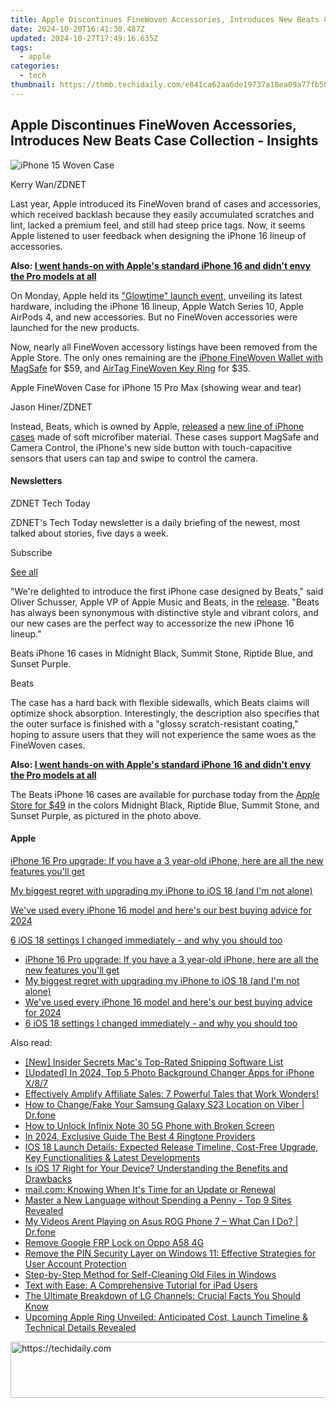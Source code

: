 ```yaml
---
title: Apple Discontinues FineWoven Accessories, Introduces New Beats Case Collection - Insights
date: 2024-10-20T16:41:30.487Z
updated: 2024-10-27T17:49:16.635Z
tags:
  - apple
categories:
  - tech
thumbnail: https://thmb.techidaily.com/e841ca62aa6de19737a18ea09a77fb50f1ee7b8f2f1fa7b3ae229b7af797fcf8.jpg
---
```


## Apple Discontinues FineWoven Accessories, Introduces New Beats Case Collection - Insights

![iPhone 15 Woven Case](https://www.zdnet.com/a/img/resize/43b08394f564e40f12fc747ca47381417c307902/2023/09/12/ffc5a07c-8609-41f3-bf99-6e83ac33e317/iphone-15-woven-case-close-up.jpg?auto=webp&width=1280)

Kerry Wan/ZDNET

Last year, Apple introduced its FineWoven brand of cases and accessories, which received backlash because they easily accumulated scratches and lint, lacked a premium feel, and still had steep price tags. Now, it seems Apple listened to user feedback when designing the iPhone 16 lineup of accessories.

**Also: [I went hands-on with Apple's standard iPhone 16 and didn't envy the Pro models at all](https://www.zdnet.com/article/i-went-hands-on-with-apples-standard-iphone-16-and-didnt-envy-the-pro-models-at-all/)**

On Monday, Apple held its ["Glowtime" launch event,](https://www.zdnet.com/article/everything-apple-announced-at-iphone-16-event-airpods-apple-watch-series-10-ai-more/) unveiling its latest hardware, including the iPhone 16 lineup, Apple Watch Series 10, Apple AirPods 4, and new accessories. But no FineWoven accessories were launched for the new products. 

Now, nearly all FineWoven accessory listings have been removed from the Apple Store. The only ones remaining are the [iPhone FineWoven Wallet with MagSafe](https://apple.sjv.io/c/159047/435031/7613?&sharedid=zdnet&partnerpropertyid=1980086&u=https%3A%2F%2Fwww.apple.com%2Fshop%2Fproduct%2FMA6Y4ZM%2FA%2Fiphone-finewoven-wallet-with-magsafe-dark-green%3Ffnode%3Df3cb1fed62077a73f300189ec3df066893496cde6ac82a182c58b2daed7a7125bb686189f2eb8f426326edd427855bf711e8bc8817a3dc4096fcc9fa8df2dfdd6b394ec9e20003b3b5f0e4f672ed2efc7555067b96d4ac69789312d25da21d47&subId1=zd-%5F%5FCOM%5FCLICK%5FID%5F%5F-dtp) for $59, and [AirTag FineWoven Key Ring](https://apple.sjv.io/c/159047/435031/7613?&sharedid=zdnet&partnerpropertyid=1980086&u=https%3A%2F%2Fwww.apple.com%2Fshop%2Fproduct%2FMA7J4ZM%2FA%2Fairtag-finewoven-key-ring-dark-green%3Ffnode%3D6691bcb51f5eb21489729fe1ad2aff3b0d29741635422fd208f84083fff22a00f74fb57cde75c5121737d4ea2a97d50cdf3ca70fb195d2c89665f4944338a4e21a9a3cd89bea07e45261050b7557a7afcde48e4f4c2305575a8f17d59e388242&subId1=zd-%5F%5FCOM%5FCLICK%5FID%5F%5F-dtp) for $35\. 

Apple FineWoven Case for iPhone 15 Pro Max (showing wear and tear)

Jason Hiner/ZDNET

Instead, Beats, which is owned by Apple, [released](https://www.businesswire.com/news/home/20240908177203/en/Beats-introduces-new-line-of-cases-with-MagSafe-and-Camera-Control-support-for-the-iPhone-16-lineup) a [new line of iPhone cases](https://apple.sjv.io/c/159047/435031/7613?&sharedid=zdnet&partnerpropertyid=1980086&u=https%3A%2F%2Fwww.apple.com%2Fshop%2Fproduct%2FMCFM4LL%2FA%2Fbeats-iphone-16-pro-case-with-magsafe-summit-stone&subId1=zd-%5F%5FCOM%5FCLICK%5FID%5F%5F-dtp) made of soft microfiber material. These cases support MagSafe and Camera Control, the iPhone's new side button with touch-capacitive sensors that users can tap and swipe to control the camera. 

#### Newsletters

ZDNET Tech Today

ZDNET's Tech Today newsletter is a daily briefing of the newest, most talked about stories, five days a week.

 Subscribe

[See all](https://www.zdnet.com/newsletters/)

"We're delighted to introduce the first iPhone case designed by Beats," said Oliver Schusser, Apple VP of Apple Music and Beats, in the [release](https://www.businesswire.com/news/home/20240908177203/en/Beats-introduces-new-line-of-cases-with-MagSafe-and-Camera-Control-support-for-the-iPhone-16-lineup). "Beats has always been synonymous with distinctive style and vibrant colors, and our new cases are the perfect way to accessorize the new iPhone 16 lineup."

Beats iPhone 16 cases in Midnight Black, Summit Stone, Riptide Blue, and Sunset Purple.

Beats

The case has a hard back with flexible sidewalls, which Beats claims will optimize shock absorption. Interestingly, the description also specifies that the outer surface is finished with a "glossy scratch-resistant coating," hoping to assure users that they will not experience the same woes as the FineWoven cases. 

**Also: [I went hands-on with Apple's standard iPhone 16 and didn't envy the Pro models at all](https://www.zdnet.com/article/i-went-hands-on-with-apples-standard-iphone-16-and-didnt-envy-the-pro-models-at-all/)**

The Beats iPhone 16 cases are available for purchase today from the [Apple Store for $49](https://apple.sjv.io/c/159047/435031/7613?&sharedid=zdnet&partnerpropertyid=1980086&u=https%3A%2F%2Fwww.apple.com%2Fshop%2Fproduct%2FMCFK4LL%2FA%2Fbeats-iphone-16-plus-case-with-magsafe-sunset-purple%3Ffnode%3De3149c35d1a49ce29a92c1cc8f1f990c0b6875dc9178b78bfbd7467ada10817bda0e4d619e69b03bd7beebb98b57f3b2633d340ad518dfb4e858e69192470fe8c23ab74ff09f24397ba081dbe9877595fb941702fa3bb70062842a49ef735128&subId1=zd-%5F%5FCOM%5FCLICK%5FID%5F%5F-dtp) in the colors Midnight Black, Riptide Blue, Summit Stone, and Sunset Purple, as pictured in the photo above. 

#### Apple

[iPhone 16 Pro upgrade: If you have a 3 year-old iPhone, here are all the new features you'll get](https://www.zdnet.com/article/iphone-16-pro-and-pro-max-hands-on/ "iPhone 16 Pro upgrade: If you have a 3 year-old iPhone, here are all the new features you'll get")

[My biggest regret with upgrading my iPhone to iOS 18 (and I'm not alone)](https://www.zdnet.com/article/my-biggest-regret-with-upgrading-my-iphone-to-ios-18-and-im-not-alone/ "My biggest regret with upgrading my iPhone to iOS 18 (and I'm not alone)")

[We've used every iPhone 16 model and here's our best buying advice for 2024](https://www.zdnet.com/article/iphone-16-pro-max-buying-advice-2024/ "We've used every iPhone 16 model and here's our best buying advice for 2024")

[6 iOS 18 settings I changed immediately - and why you should too](https://www.zdnet.com/article/6-ios-18-settings-i-changed-immediately-and-why-you-should-too/ "6 iOS 18 settings I changed immediately - and why you should too")

* [iPhone 16 Pro upgrade: If you have a 3 year-old iPhone, here are all the new features you'll get](https://www.zdnet.com/article/iphone-16-pro-and-pro-max-hands-on/ "iPhone 16 Pro upgrade: If you have a 3 year-old iPhone, here are all the new features you'll get")
* [My biggest regret with upgrading my iPhone to iOS 18 (and I'm not alone)](https://www.zdnet.com/article/my-biggest-regret-with-upgrading-my-iphone-to-ios-18-and-im-not-alone/ "My biggest regret with upgrading my iPhone to iOS 18 (and I'm not alone)")
* [We've used every iPhone 16 model and here's our best buying advice for 2024](https://www.zdnet.com/article/iphone-16-pro-max-buying-advice-2024/ "We've used every iPhone 16 model and here's our best buying advice for 2024")
* [6 iOS 18 settings I changed immediately - and why you should too](https://www.zdnet.com/article/6-ios-18-settings-i-changed-immediately-and-why-you-should-too/ "6 iOS 18 settings I changed immediately - and why you should too")

<ins class="adsbygoogle"
     style="display:block"
     data-ad-format="autorelaxed"
     data-ad-client="ca-pub-7571918770474297"
     data-ad-slot="1223367746"></ins>

<ins class="adsbygoogle"
     style="display:block"
     data-ad-client="ca-pub-7571918770474297"
     data-ad-slot="8358498916"
     data-ad-format="auto"
     data-full-width-responsive="true"></ins>

<span class="atpl-alsoreadstyle">Also read:</span>
<div><ul>
<li><a href="https://desktop-recording.techidaily.com/new-insider-secrets-macs-top-rated-snipping-software-list/"><u>[New] Insider Secrets Mac's Top-Rated Snipping Software List</u></a></li>
<li><a href="https://fox-blue.techidaily.com/updated-in-2024-top-5-photo-background-changer-apps-for-iphone-x87/"><u>[Updated] In 2024, Top 5 Photo Background Changer Apps for iPhone X/8/7</u></a></li>
<li><a href="https://discover-docs.techidaily.com/effectively-amplify-affiliate-sales-7-powerful-tales-that-work-wonders/"><u>Effectively Amplify Affiliate Sales: 7 Powerful Tales that Work Wonders!</u></a></li>
<li><a href="https://location-social.techidaily.com/how-to-changefake-your-samsung-galaxy-s23-location-on-viber-drfone-by-drfone-virtual-android/"><u>How to Change/Fake Your Samsung Galaxy S23 Location on Viber | Dr.fone</u></a></li>
<li><a href="https://unlock-android.techidaily.com/how-to-unlock-infinix-note-30-5g-phone-with-broken-screen-by-drfone-android/"><u>How to Unlock Infinix Note 30 5G Phone with Broken Screen</u></a></li>
<li><a href="https://some-techniques.techidaily.com/in-2024-exclusive-guide-the-best-4-ringtone-providers/"><u>In 2024, Exclusive Guide The Best 4 Ringtone Providers</u></a></li>
<li><a href="https://techtrends.techidaily.com/ios-18-launch-details-expected-release-timeline-cost-free-upgrade-key-functionalities-and-latest-developments/"><u>IOS 18 Launch Details: Expected Release Timeline, Cost-Free Upgrade, Key Functionalities & Latest Developments</u></a></li>
<li><a href="https://techtrends.techidaily.com/is-ios-17-right-for-your-device-understanding-the-benefits-and-drawbacks/"><u>Is iOS 17 Right for Your Device? Understanding the Benefits and Drawbacks</u></a></li>
<li><a href="https://techtrends.techidaily.com/mailcom-knowing-when-its-time-for-an-update-or-renewal/"><u>mail.com: Knowing When It's Time for an Update or Renewal</u></a></li>
<li><a href="https://techtrends.techidaily.com/master-a-new-language-without-spending-a-penny-top-9-sites-revealed/"><u>Master a New Language without Spending a Penny - Top 9 Sites Revealed</u></a></li>
<li><a href="https://howto.techidaily.com/my-videos-arent-playing-on-asus-rog-phone-7-what-can-i-do-drfone-by-drfone-fix-android-problems-fix-android-problems/"><u>My Videos Arent Playing on Asus ROG Phone 7 – What Can I Do? | Dr.fone</u></a></li>
<li><a href="https://review-topics.techidaily.com/remove-google-frp-lock-on-oppo-a58-4g-by-drfone-android-unlock-remove-google-frp/"><u>Remove Google FRP Lock on Oppo A58 4G</u></a></li>
<li><a href="https://techtrends.techidaily.com/remove-the-pin-security-layer-on-windows-11-effective-strategies-for-user-account-protection/"><u>Remove the PIN Security Layer on Windows 11: Effective Strategies for User Account Protection</u></a></li>
<li><a href="https://win11-tips.techidaily.com/step-by-step-method-for-self-cleaning-old-files-in-windows/"><u>Step-by-Step Method for Self-Cleaning Old Files in Windows</u></a></li>
<li><a href="https://techtrends.techidaily.com/text-with-ease-a-comprehensive-tutorial-for-ipad-users/"><u>Text with Ease: A Comprehensive Tutorial for iPad Users</u></a></li>
<li><a href="https://techtrends.techidaily.com/the-ultimate-breakdown-of-lg-channels-crucial-facts-you-should-know/"><u>The Ultimate Breakdown of LG Channels: Crucial Facts You Should Know</u></a></li>
<li><a href="https://techtrends.techidaily.com/upcoming-apple-ring-unveiled-anticipated-cost-launch-timeline-and-technical-details-revealed/"><u>Upcoming Apple Ring Unveiled: Anticipated Cost, Launch Timeline & Technical Details Revealed</u></a></li>
</ul></div>

<!-- affiliate ads begin -->
<a href="https://zebaoaffiliateprogram.pxf.io/c/5597632/2137976/21526" target="_top" id="2137976">
  <img src="//a.impactradius-go.com/display-ad/21526-2137976" border="0" alt="https://techidaily.com" width="728" height="90"/>
</a>
<img height="0" width="0" src="https://zebaoaffiliateprogram.pxf.io/i/5597632/2137976/21526" style="position:absolute;visibility:hidden;" border="0" />
<!-- affiliate ads end -->

